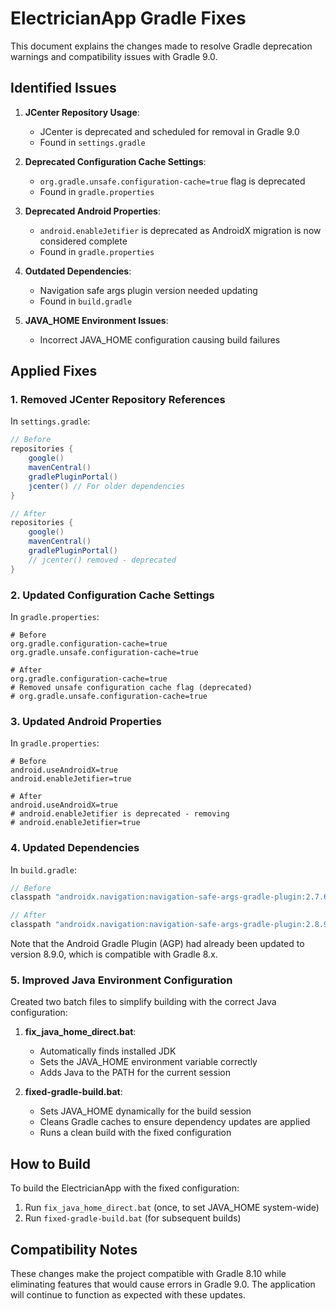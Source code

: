 # ElectricianApp Gradle Fixes

This document explains the changes made to resolve Gradle deprecation warnings and compatibility issues with Gradle 9.0.

## Identified Issues

1. **JCenter Repository Usage**: 
   - JCenter is deprecated and scheduled for removal in Gradle 9.0
   - Found in `settings.gradle`

2. **Deprecated Configuration Cache Settings**:
   - `org.gradle.unsafe.configuration-cache=true` flag is deprecated
   - Found in `gradle.properties`

3. **Deprecated Android Properties**:
   - `android.enableJetifier` is deprecated as AndroidX migration is now considered complete
   - Found in `gradle.properties`

4. **Outdated Dependencies**:
   - Navigation safe args plugin version needed updating
   - Found in `build.gradle`

5. **JAVA_HOME Environment Issues**:
   - Incorrect JAVA_HOME configuration causing build failures

## Applied Fixes

### 1. Removed JCenter Repository References

In `settings.gradle`:
```gradle
// Before
repositories {
    google()
    mavenCentral()
    gradlePluginPortal()
    jcenter() // For older dependencies
}

// After
repositories {
    google()
    mavenCentral()
    gradlePluginPortal()
    // jcenter() removed - deprecated
}
```

### 2. Updated Configuration Cache Settings

In `gradle.properties`:
```properties
# Before
org.gradle.configuration-cache=true
org.gradle.unsafe.configuration-cache=true

# After
org.gradle.configuration-cache=true
# Removed unsafe configuration cache flag (deprecated)
# org.gradle.unsafe.configuration-cache=true
```

### 3. Updated Android Properties

In `gradle.properties`:
```properties
# Before
android.useAndroidX=true
android.enableJetifier=true

# After
android.useAndroidX=true
# android.enableJetifier is deprecated - removing
# android.enableJetifier=true
```

### 4. Updated Dependencies

In `build.gradle`:
```gradle
// Before
classpath "androidx.navigation:navigation-safe-args-gradle-plugin:2.7.6"

// After
classpath "androidx.navigation:navigation-safe-args-gradle-plugin:2.8.9"
```

Note that the Android Gradle Plugin (AGP) had already been updated to version 8.9.0, which is compatible with Gradle 8.x.

### 5. Improved Java Environment Configuration

Created two batch files to simplify building with the correct Java configuration:

1. **fix_java_home_direct.bat**: 
   - Automatically finds installed JDK
   - Sets the JAVA_HOME environment variable correctly
   - Adds Java to the PATH for the current session

2. **fixed-gradle-build.bat**:
   - Sets JAVA_HOME dynamically for the build session
   - Cleans Gradle caches to ensure dependency updates are applied
   - Runs a clean build with the fixed configuration

## How to Build

To build the ElectricianApp with the fixed configuration:

1. Run `fix_java_home_direct.bat` (once, to set JAVA_HOME system-wide)
2. Run `fixed-gradle-build.bat` (for subsequent builds)

## Compatibility Notes

These changes make the project compatible with Gradle 8.10 while eliminating features that would cause errors in Gradle 9.0. The application will continue to function as expected with these updates.
